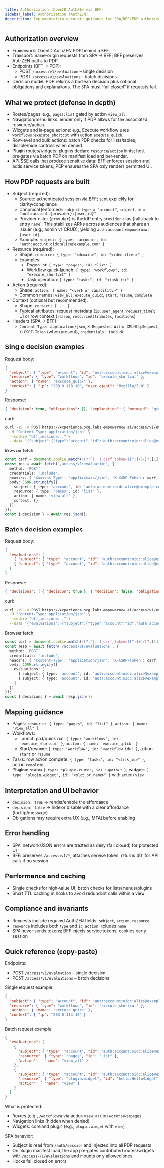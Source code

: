 ```yaml
---
title: Authorization (OpenID AuthZEN via BFF)
sidebar_label: Authorization (AuthZEN)
description: Implementation-accurate guidance for SPA/BFF/PDP authorization using OpenID AuthZEN in the Experience app.
---
```


## Authorization overview

- Framework: OpenID AuthZEN PDP behind a BFF.
- Transport: Same‑origin requests from SPA → BFF; BFF preserves AuthZEN paths to PDP.
- Endpoints (BFF → PDP):
  - POST `/access/v1/evaluation` – single decision
  - POST `/access/v1/evaluations` – batch decisions
- Decision model: PDP returns a boolean decision plus optional obligations and explanations. The SPA must “fail closed” if requests fail.

## What we protect (defense in depth)

- Routes/pages: e.g., `pages:list` gated by action `view_all`.
- Navigation/menu links: render only if PDP allows for the associated resource/action.
- Widgets and in‑page actions: e.g., Execute workflow uses `workflows:execute_shortcut` with action `execute_quick`.
- Row‑level and bulk actions: batch PDP checks for lists/tables; disable/hide controls when denied.
- Plugin routes/widgets: plugins declare `resource`/`action` hints; host pre‑gates via batch PDP on manifest load and per‑render.
- API/SSE calls that produce sensitive data: BFF enforces session and adds service tokens; PDP ensures the SPA only renders permitted UI.

## How PDP requests are built

- Subject (required):
  - Source: authenticated session via BFF; sent explicitly for clarity/compliance
  - Canonical (enforced): `subject.type = "account"`, `subject.id = "auth:account:{provider}:{user_id}"`
  - Provider note: `{provider}` is the IdP entry `provider` alias (falls back to entry `name`). This stabilizes ARNs across audiences that share an issuer (e.g., admin vs CRUD), yielding `auth:account:empowernow:{user_id}`.
  - Example: `subject: { type: "account", id: "auth:account:oidc:alice@example.com" }`
- Resource (required):
  - Shape: `resource: { type: "<domain>", id: "<identifier>" }`
  - Examples:
    - Pages list: `{ type: "pages", id: "list" }`
    - Workflow quick‑launch: `{ type: "workflows", id: "execute_shortcut" }`
    - Task operation: `{ type: "tasks", id: "<task_id>" }`
- Action (required):
  - Shape: `action: { name: "<verb_or_capability>" }`
  - Common names: `view_all`, `execute_quick`, `start`, `resume`, `complete`
- Context (optional but recommended):
  - Shape: `context: { ... }`
  - Typical attributes: request metadata (`ip`, `user_agent`, `request_time`); UI or row context (`reason`, `resourceAttributes`, `locations`)
- Headers (SPA → BFF):
  - `Content-Type: application/json`, `X-Requested-With: XMLHttpRequest`, `X-CSRF-Token` (when present), `credentials: include`

## Single decision examples

Request body:
```json
{
  "subject": { "type": "account", "id": "auth:account:oidc:alice@example.com" },
  "resource": { "type": "workflows", "id": "execute_shortcut" },
  "action": { "name": "execute_quick" },
  "context": { "ip": "203.0.113.10", "user_agent": "Mozilla/5.0" }
}
```

Response:
```json
{ "decision": true, "obligations": [], "explanation": { "mermaid": "graph TD; ..." } }
```

curl:
```bash
curl -sS -X POST https://experience.ocg.labs.empowernow.ai/access/v1/evaluation \
  -H "Content-Type: application/json" \
  --cookie "bff_session=..." \
  --data '{"subject":{"type":"account","id":"auth:account:oidc:alice@example.com"},"resource":{"type":"workflows","id":"execute_shortcut"},"action":{"name":"execute_quick"},"context":{"ip":"203.0.113.10","user_agent":"Mozilla/5.0"}}'
```

Browser fetch:
```ts
const csrf = document.cookie.match(/(?:^|; )_csrf_token=([^;]+)/)?.[1] || '';
const res = await fetch('/access/v1/evaluation', {
  method: 'POST',
  credentials: 'include',
  headers: { 'Content-Type': 'application/json', 'X-CSRF-Token': csrf, 'X-Requested-With': 'XMLHttpRequest' },
  body: JSON.stringify({
    subject: { type: 'account', id: 'auth:account:oidc:alice@example.com' },
    resource: { type: 'pages', id: 'list' },
    action: { name: 'view_all' },
    context: {}
  })
});
const { decision } = await res.json();
```

## Batch decision examples

Request body:
```json
{
  "evaluations": [
    { "subject": { "type": "account", "id": "auth:account:oidc:alice@example.com" }, "resource": { "type": "pages", "id": "list" }, "action": { "name": "view_all" } },
    { "subject": { "type": "account", "id": "auth:account:oidc:alice@example.com" }, "resource": { "type": "tasks", "id": "task-123" }, "action": { "name": "complete" }, "context": { "reason": "approve" } }
  ]
}
```

Response:
```json
{ "decisions": [ { "decision": true }, { "decision": false, "obligations": [{ "id": "require_mfa", "type": "mfa" }] } ] }
```

curl:
```bash
curl -sS -X POST https://experience.ocg.labs.empowernow.ai/access/v1/evaluations \
  -H "Content-Type: application/json" \
  --cookie "bff_session=..." \
  --data '{"evaluations":[{"subject":{"type":"account","id":"auth:account:oidc:alice@example.com"},"resource":{"type":"pages","id":"list"},"action":{"name":"view_all"}},{"subject":{"type":"account","id":"auth:account:oidc:alice@example.com"},"resource":{"type":"tasks","id":"task-123"},"action":{"name":"complete"},"context":{"reason":"approve"}}]}'
```

Browser fetch:
```ts
const csrf = document.cookie.match(/(?:^|; )_csrf_token=([^;]+)/)?.[1] || '';
const resp = await fetch('/access/v1/evaluations', {
  method: 'POST',
  credentials: 'include',
  headers: { 'Content-Type': 'application/json', 'X-CSRF-Token': csrf, 'X-Requested-With': 'XMLHttpRequest' },
  body: JSON.stringify({
    evaluations: [
      { subject: { type: 'account', id: 'auth:account:oidc:alice@example.com' }, resource: { type: 'pages', id: 'list' }, action: { name: 'view_all' } },
      { subject: { type: 'account', id: 'auth:account:oidc:alice@example.com' }, resource: { type: 'workflows', id: 'execute_shortcut' }, action: { name: 'execute_quick' } }
    ]
  })
});
const { decisions } = await resp.json();
```

## Mapping guidance

- Pages: `resource: { type: "pages", id: "list" }`, `action: { name: "view_all" }`
- Workflows:
  - Launch pad/quick run: `{ type: "workflows", id: "execute_shortcut" }`, `action: { name: "execute_quick" }`
  - Start/resume: `{ type: "workflow", id: "<workflow_id>" }`, action `start` or `resume`
- Tasks: row action complete: `{ type: "tasks", id: "<task_id>" }`, action `complete`
- Plugins: routes `{ type: "plugin.route", id: "<path>" }`; widgets `{ type: "plugin.widget", id: "<slot_or_name>" }` with action `view`

## Interpretation and UI behavior

- `decision: true` → render/enable the affordance
- `decision: false` → hide or disable with a clear affordance (tooltip/message)
- Obligations may require extra UX (e.g., MFA) before enabling

## Error handling

- SPA: network/JSON errors are treated as deny (fail closed) for protected UI
- BFF: preserves `/access/v1/*`, attaches service token, returns 401 for API calls if no session

## Performance and caching

- Single checks for high‑value UI; batch checks for lists/menus/plugins
- Short TTL caching in hooks to avoid redundant calls within a view

## Compliance and invariants

- Requests include required AuthZEN fields: `subject`, `action`, `resource`
- `resource` includes both `type` and `id`; `action` includes `name`
- SPA never sends tokens; BFF injects service tokens; cookies carry session

## Quick reference (copy‑paste)

Endpoints:

- POST `/access/v1/evaluation` – single decision
- POST `/access/v1/evaluations` – batch decisions

Single request example:

```json
{
  "subject": { "type": "account", "id": "auth:account:oidc:alice@example.com" },
  "resource": { "type": "workflows", "id": "execute_shortcut" },
  "action": { "name": "execute_quick" },
  "context": { "ip": "203.0.113.10" }
}
```

Batch request example:

```json
{
  "evaluations": [
    {
      "subject": { "type": "account", "id": "auth:account:oidc:alice@example.com" },
      "resource": { "type": "pages", "id": "list" },
      "action": { "name": "view_all" }
    },
    {
      "subject": { "type": "account", "id": "auth:account:oidc:alice@example.com" },
      "resource": { "type": "plugin.widget", "id": "hello:HelloWidget" },
      "action": { "name": "view" }
    }
  ]
}
```

What is protected:

- Routes (e.g., `/workflows`) via action `view_all` on `workflows`/`pages`
- Navigation links (hidden when denied)
- Widgets: core and plugin (e.g., `plugin.widget` with `view`)

SPA behavior:

- Subject is read from `/auth/session` and injected into all PDP requests
- On plugin manifest load, the app pre‑gates contributed routes/widgets with `/access/v1/evaluations` and mounts only allowed ones
- Hooks fail closed on errors


